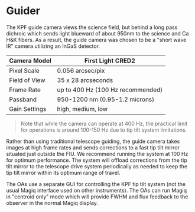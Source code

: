 # Guider

The KPF guide camera views the science field, but behind a long pass dichroic which sends light blueward of about 950nm to the science and Ca H&K fibers. As a result, the guide camera was chosen to be a "short wave IR" camera utilizing an InGaS detector.

| Camera Model | First Light CRED2 |
| ------------ | ----------------- |
| Pixel Scale | 0.056 arcsec/pix |
| Field of View | 35 x 28 arcseconds |
| Frame Rate | up to 400 Hz (100 Hz recommended) |
| Passband | 950-1200 nm (0.95-1.2 microns) |
| Gain Settings | high, medium, low |

> Note that while the camera can operate at 400 Hz, the practical limit for operations is around 100-150 Hz due to tip tilt system limitations.

Rather than using traditional telescope guiding, the guide camera takes images at high frame rates and sends corrections to a fast tip tilt mirror situated just outside the FIU. We recommend running the system at 100 Hz for optimum performance. The system will offload corrections from the tip tilt mirror to the telescope drive system periodically as needed to keep the tip tilt mirror within its optimum range of travel.

The OAs use a separate GUI for controlling the KPF tip tilt system (not the usual Magiq interface used on other instruments).  The OAs can run Magiq in "centroid only" mode which will provide FWHM and flux feedback to the observer in the normal Magiq display. 
